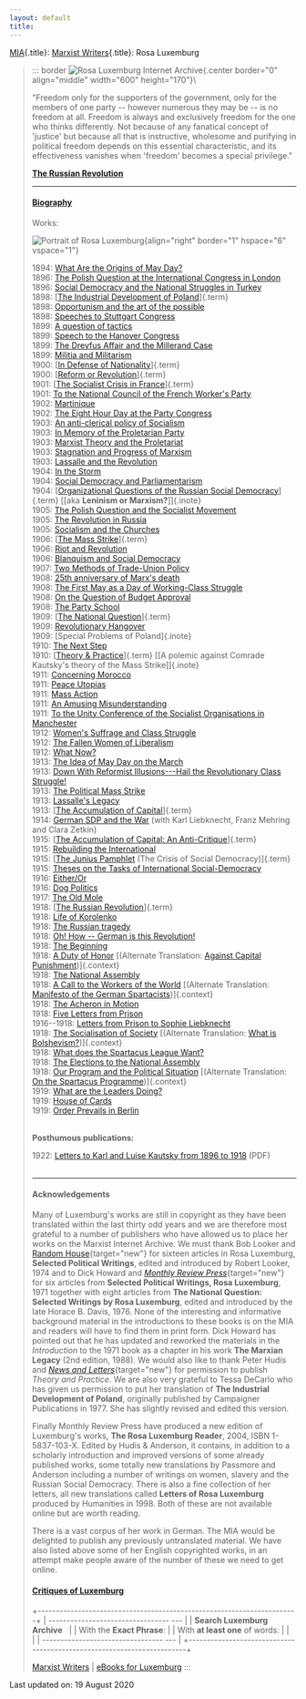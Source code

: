 ```yaml
---
layout: default
title: 
---
```

[MIA](../../index.htm){.title}: [Marxist Writers](../index.htm){.title}:
Rosa Luxemburg

> ::: border
> ![Rosa Luxemburg Internet Archive](index.jpg){.center border="0"
> align="middle" width="600" height="170"}\
>
> "Freedom only for the supporters of the government, only for the
> members of one party -- however numerous they may be -- is no freedom
> at all. Freedom is always and exclusively freedom for the one who
> thinks differently. Not because of any fanatical concept of 'justice'
> but because all that is instructive, wholesome and purifying in
> political freedom depends on this essential characteristic, and its
> effectiveness vanishes when 'freedom' becomes a special privilege."
>
> [**The Russian Revolution**](1918/russian-revolution/index.htm)
>
> ------------------------------------------------------------------------
>
> #### [Biography](../../glossary/people/l/u.htm#luxemburg-rosa)
>
> Works:
>
> ![Portrait of Rosa Luxemburg](index.gif){align="right" border="1"
> hspace="6" vspace="1"}
>
> 1894: [What Are the Origins of May Day?](1894/02/may-day.htm)\
> 1896: [The Polish Question at the International Congress in
> London](1896/07/polish-question.htm)\
> 1896: [Social Democracy and the National Struggles in
> Turkey](1896/10/10.htm)\
> 1898: [[The Industrial Development of
> Poland](1898/industrial-poland/index.htm)]{.term}\
> 1898: [Opportunism and the art of the possible](1898/09/30.htm)\
> 1898: [Speeches to Stuttgart Congress](1898/10/04.htm)\
> 1899: [A question of tactics](1899/07/tactics.html)\
> 1899: [Speech to the Hanover Congress](1899/10/11.htm)\
> 1899: [The Dreyfus Affair and the Millerand
> Case](1899/11/dreyfus-affair.htm)\
> 1899: [Militia and Militarism](1899/02/26.htm)\
> 1900: [[In Defense of
> Nationality](1900/nationality/index.html)]{.term}\
> 1900: [[Reform or
> Revolution](1900/reform-revolution/index.htm)]{.term}\
> 1901: [[The Socialist Crisis in
> France](1901/socialist-crisis-france/index.htm)]{.term}\
> 1901: [To the National Council of the French Worker's
> Party](1901/05/05.htm)\
> 1902: [Martinique](1902/05/15.htm)\
> 1902: [The Eight Hour Day at the Party Congress](1902/09/19.htm)\
> 1903: [An anti-clerical policy of Socialism](1903/01/01.htm)\
> 1903: [In Memory of the Proletarian
> Party](1903/02/proletariat-party.htm)\
> 1903: [Marxist Theory and the Proletariat](1903/03/14-abs.htm)\
> 1903: [Stagnation and Progress of Marxism](1903/misc/stagnation.htm)\
> 1903: [Lassalle and the Revolution](1904/03/lassalle.html)\
> 1904: [In the Storm](1904/05/01.htm)\
> 1904: [Social Democracy and Parliamentarism](1904/06/05.htm)\
> 1904: [[Organizational Questions of the Russian Social
> Democracy](1904/questions-rsd/index.htm)]{.term} [\[aka **Leninism or
> Marxism?**\]]{.inote}\
> 1905: [The Polish Question and the Socialist
> Movement](1905/misc/polish-question.htm)\
> 1905: [The Revolution in Russia](1905/02/08.htm)\
> 1905: [Socialism and the Churches](1905/misc/socialism-churches.htm)\
> 1906: [[The Mass Strike](1906/mass-strike/index.htm)]{.term}\
> 1906: [Riot and Revolution](1906/misc/riot-revolution.htm)\
> 1906: [Blanquism and Social Democracy](1906/06/blanquism.html)\
> 1907: [Two Methods of Trade-Union Policy](1907/10/24.htm)\
> 1908: [25th anniversary of Marx's death](1908/03/15.htm)\
> 1908: [The First May as a Day of Working-Class
> Struggle](1908/09/mayday.htm)\
> 1908: [On the Question of Budget Approval](1908/09/budget.html)\
> 1908: [The Party School](1908/09/14.htm)\
> 1909: [[The National
> Question](1909/national-question/index.htm)]{.term}\
> 1909: [Revolutionary Hangover](1909/04/hangover.htm)\
> 1909: [Special Problems of Poland]{.inote}\
> 1910: [The Next Step](1910/03/15.htm)\
> 1910: [[Theory & Practice](1910/theory-practice/index.htm)]{.term}
> [\[A polemic against Comrade Kautsky's theory of the Mass
> Strike\]]{.inote}\
> 1911: [Concerning Morocco](1911/07/24.htm)\
> 1911: [Peace Utopias](1911/05/11.htm)\
> 1911: [Mass Action](1911/08/29.htm)\
> 1911: [An Amusing Misunderstanding](1911/09/09.htm)\
> 1911: [To the Unity Conference of the Socialist Organisations in
> Manchester](1911/09/28.htm)\
> 1912: [Women's Suffrage and Class Struggle](1912/05/12.htm)\
> 1912: [The Fallen Women of
> Liberalism](1912/misc/fallen-women-liberalism.htm)\
> 1912: [What Now?](1912/02/05.htm)\
> 1913: [The Idea of May Day on the March](1913/04/30.htm)\
> 1913: [Down With Reformist Illusions---Hail the Revolutionary Class
> Struggle!](1913/04/30a.htm)\
> 1913: [The Political Mass Strike](1913/07/22.htm)\
> 1913: [Lassalle's Legacy](1913/xx/lassalle.html)\
> 1913: [[The Accumulation of
> Capital](1913/accumulation-capital/index.htm)]{.term}\
> 1914: [German SDP and the
> War](../../history/international/social-democracy/sdp-and-war.htm)
> (with Karl Liebknecht, Franz Mehring and Clara Zetkin)\
> 1915: [[The Accumulation of Capital: An
> Anti-Critique](1915/anti-critique/index.htm)]{.term}\
> 1915: [Rebuilding the International](1915/xx/rebuild-int.htm)\
> 1915: [[The Junius Pamphlet](1915/junius/index.htm) (The Crisis of
> Social Democracy)]{.term}\
> 1915: [Theses on the Tasks of International
> Social-Democracy](1915/xx/theses.htm)\
> 1916: [Either/Or](1916/04/eitheror.htm)\
> 1916: [Dog Politics](1916/05/dogpolitics.html)\
> 1917: [The Old Mole](1917/04/oldmole.htm)\
> 1918: [[The Russian
> Revolution](1918/russian-revolution/index.htm)]{.term}\
> 1918: [Life of Korolenko](1918/06/korolenko.htm)\
> 1918: [The Russian tragedy](1918/09/11.htm)\
> 1918: [Oh! How -- German is this Revolution!](1918/11/18.htm)\
> 1918: [The Beginning](1918/11/18b.htm)\
> 1918: [A Duty of Honor](1918/11/18c.htm) [(Alternate Translation:
> [Against Capital Punishment](1918/11/18c-alt.htm))]{.context}\
> 1918: [The National Assembly](1918/11/20.htm)\
> 1918: [A Call to the Workers of the World](1918/11/25.htm) [(Alternate
> Translation: [Manifesto of the German
> Spartacists](../../history/international/social-democracy/call/1919/30.htm))]{.context}\
> 1918: [The Acheron in Motion](1918/11/27.htm)\
> 1918: [Five Letters from Prison](1918/letters.htm)\
> 1916--1918: [Letters from Prison to Sophie
> Liebknecht](1918/letters-sophie.htm)\
> 1918: [The Socialisation of Society](1918/12/20.htm) [(Alternate
> Translation: [What is Bolshevism?](1918/12/20-alt.htm))]{.context}\
> 1918: [What does the Spartacus League Want?](1918/12/14.htm)\
> 1918: [The Elections to the National Assembly](1918/12/23.htm)\
> 1918: [Our Program and the Political Situation](1918/12/31.htm)
> [(Alternate Translation: [On the Spartacus
> Programme](1918/12/30.htm))]{.context}\
> 1919: [What are the Leaders Doing?](1919/01/07.htm)\
> 1919: [House of Cards](1919/01/13.htm)\
> 1919: [Order Prevails in Berlin](1919/01/14.htm)
>
> \
> **Posthumous publications:**
>
> 1922: [Letters to Karl and Luise Kautsky from 1896 to
> 1918](posthumous/lettersofrosaluxemburg-1922.pdf) (PDF)\
>  
>
> ------------------------------------------------------------------------
>
> #### Acknowledgements
>
> Many of Luxemburg's works are still in copyright as they have been
> translated within the last thirty odd years and we are therefore most
> grateful to a number of publishers who have allowed us to place her
> works on the Marxist Internet Archive. We must thank Bob Looker and
> [Random House](http://www.randomhouse.co.uk/home.htm){target="new"}
> for sixteen articles in Rosa Luxemburg, **Selected Political
> Writings**, edited and introduced by Robert Looker, 1974 and to Dick
> Howard and [*Monthly Review
> Press*](http://www.monthlyreview.org/mrpress.htm){target="new"} for
> six articles from **Selected Political Writings, Rosa Luxemburg**,
> 1971 together with eight articles from **The National Question:
> Selected Writings by Rosa Luxemburg**, edited and introduced by the
> late Horace B. Davis, 1976. None of the interesting and informative
> background material in the introductions to these books is on the MIA
> and readers will have to find them in print form. Dick Howard has
> pointed out that he has updated and reworked the materials in the
> *Introduction* to the 1971 book as a chapter in his work **The Marxian
> Legacy** (2nd edition, 1988). We would also like to thank Peter Hudis
> and [*News and Letters*](https://newsandletters.org/){target="new"}
> for permission to publish *Theory and Practice*. We are also very
> grateful to Tessa DeCarlo who has given us permission to put her
> translation of **The Industrial Development of Poland**, originally
> published by Campaigner Publications in 1977. She has slightly revised
> and edited this version.
>
> Finally Monthly Review Press have produced a new edition of
> Luxemburg's works, **The Rosa Luxemburg Reader**, 2004,
> ISBN 1-5837-103-X. Edited by Hudis & Anderson, it contains, in
> addition to a scholarly introduction and improved versions of some
> already published works, some totally new translations by Passmore and
> Anderson including a number of writings on women, slavery and the
> Russian Social Democracy. There is also a fine collection of her
> letters, all new translations called **Letters of Rosa Luxemburg**
> produced by Humanities in 1998. Both of these are not available online
> but are worth reading.
>
> There is a vast corpus of her work in German. The MIA would be
> delighted to publish any previously untranslated material. We have
> also listed above some of her English copyrighted works, in an attempt
> make people aware of the number of these we need to get online.
>
> #### [Critiques of Luxemburg](subject/critiques.htm)
>
> +-----------------------------------------------------------------------+
> |   --------------------------------- ---                               |
> |     **Search Luxemburg Archive**                                      |
> |      With the **Exact Phrase**:                                       |
> |    With **at least one** of words:                                    |
> |                                                                       |
> |   --------------------------------- ---                               |
> +-----------------------------------------------------------------------+
>
> [Marxist Writers](../index.htm) \| [eBooks for
> Luxemburg](../../ebooks/luxemburg/index.htm)
> :::

Last updated on: 19 August 2020

